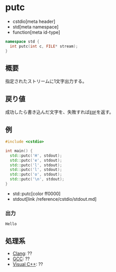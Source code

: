 # putc
* cstdio[meta header]
* std[meta namespace]
* function[meta id-type]

```cpp
namespace std {
  int putc(int c, FILE* stream);
}
```

## 概要
指定されたストリームに1文字出力する。

## 戻り値
成功したら書き込んだ文字を、失敗すれば[`EOF`](/reference/cstdio/eof.md)を返す。

## 例
```cpp example
#include <cstdio>

int main() {
  std::putc('H', stdout);
  std::putc('e', stdout);
  std::putc('l', stdout);
  std::putc('l', stdout);
  std::putc('o', stdout);
  std::putc('\n', stdout);
}
```
* std::putc[color ff0000]
* stdout[link /reference/cstdio/stdout.md]

### 出力
```
Hello
```

## 処理系
- [Clang](/implementation.md#clang): ??
- [GCC](/implementation.md#gcc): ??
- [Visual C++](/implementation.md#visual_cpp): ??